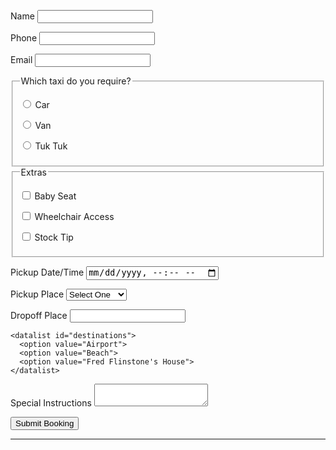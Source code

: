 
<!DOCTYPE html>
<title>My Example</title>

<form method="get" action="/html/codes/html_form_handler.cfm">
  <p>
    <label>Name
      <input type="text" name="customer_name" required>
    </label> 
  </p>
 <p>
    <label>Phone 
      <input type="tel" name="phone_number">
    </label>
  </p>

  <p>
    <label>Email 
      <input type="email" name="email_address">
    </label>
  </p>

  <fieldset>
    <legend>Which taxi do you require?</legend>
    <p><label> <input type="radio" name="taxi" required value="car"> Car </label></p>
    <p><label> <input type="radio" name="taxi" required value="van"> Van </label></p>
    <p><label> <input type="radio" name="taxi" required value="tuktuk"> Tuk Tuk </label></p>
  </fieldset>

  <fieldset>
    <legend>Extras</legend>
    <p><label> <input type="checkbox" name="extras" value="baby"> Baby Seat </label></p>
    <p><label> <input type="checkbox" name="extras" value="wheelchair"> Wheelchair Access </label></p>
    <p><label> <input type="checkbox" name="extras" value="tip"> Stock Tip </label></p>
  </fieldset>

  <p>
    <label>Pickup Date/Time
      <input type="datetime-local" name="pickup_time" required>
    </label>
  </p>

  <p>
    <label>Pickup Place
      <select id="pickup_place" name="pickup_place">
        <option value="" selected="selected">Select One</option>
        <option value="office" >Taxi Office</option>
        <option value="town_hall" >Town Hall</option>
        <option value="telepathy" >We'll Guess!</option>
      </select>
    </label> 
  </p>

  <p>
    <label>Dropoff Place
      <input type="text" name="dropoff_place" required list="destinations">
    </label>

    <datalist id="destinations">
      <option value="Airport">
      <option value="Beach">
      <option value="Fred Flinstone's House">
    </datalist>
  </p>

  <p>
    <label>Special Instructions
      <textarea name="comments" maxlength="500"></textarea>
    </label>
  </p>

  <p><button>Submit Booking</button></p>

</form>

<hr>
